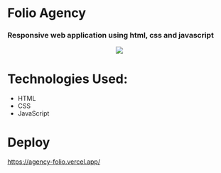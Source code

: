 
# Folio Agency

### Responsive web application using html, css and javascript

<div align='center'>
<img src='https://user-images.githubusercontent.com/105545187/196815656-43c397f9-23e3-46b3-94d8-968ddc6654c9.gif'/>
</div>

# Technologies Used:

- HTML
- CSS
- JavaScript

# Deploy

https://agency-folio.vercel.app/
